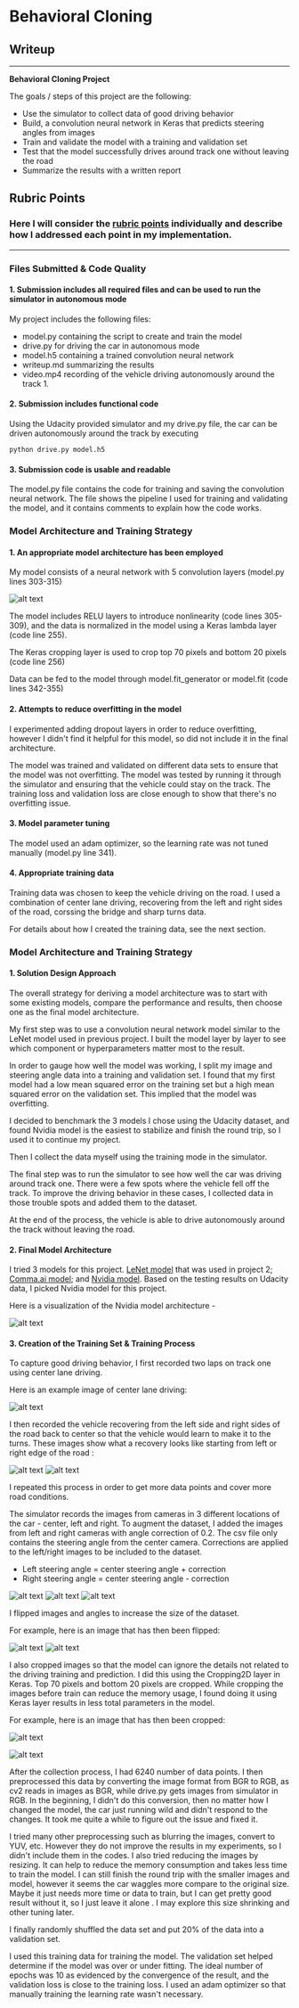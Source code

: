 # **Behavioral Cloning** 

## Writeup


---

**Behavioral Cloning Project**

The goals / steps of this project are the following:
* Use the simulator to collect data of good driving behavior
* Build, a convolution neural network in Keras that predicts steering angles from images
* Train and validate the model with a training and validation set
* Test that the model successfully drives around track one without leaving the road
* Summarize the results with a written report


[//]: # (Image References)

[image0]: ./ref/nvidia_model.jpg "Model Layers"
[image1]: ./ref/Nvidia-cnn.png "Model Visualization"
[image2]: ./ref/1-center.jpg "Center driving"
[image3]: ./ref/1-left.jpg "Recovery Image"
[image4]: ./ref/1-right.jpg "Recovery Image"
[image5]: ./ref/0-left.jpg "Left Camera"
[image6]: ./ref/0-center.jpg "Center Camera"
[image7]: ./ref/0-right.jpg "Right Camera"
[image8]: ./ref/flip_before.jpg "Before Flip"
[image9]: ./ref/flip_after.jpg "After Flip"
[image10]: ./ref/crop_0.jpg "Before Crop"
[image11]: ./ref/crop_1.jpg "After Crop"

## Rubric Points
### Here I will consider the [rubric points](https://review.udacity.com/#!/rubrics/432/view) individually and describe how I addressed each point in my implementation.  

---
### Files Submitted & Code Quality

#### 1. Submission includes all required files and can be used to run the simulator in autonomous mode

My project includes the following files:
* model.py containing the script to create and train the model
* drive.py for driving the car in autonomous mode
* model.h5 containing a trained convolution neural network 
* writeup.md summarizing the results
* video.mp4 recording of the vehicle driving autonomously around the track 1.

#### 2. Submission includes functional code
Using the Udacity provided simulator and my drive.py file, the car can be driven autonomously around the track by executing 
```
python drive.py model.h5
```

#### 3. Submission code is usable and readable

The model.py file contains the code for training and saving the convolution neural network. The file shows the pipeline I used for training and validating the model, and it contains comments to explain how the code works.

### Model Architecture and Training Strategy

#### 1. An appropriate model architecture has been employed

My model consists of a neural network with 5 convolution layers (model.py lines 303-315) 

![alt text][image0]

The model includes RELU layers to introduce nonlinearity (code lines 305-309), and the data is normalized in the model using a Keras lambda layer (code line 255). 

The Keras cropping layer is used to crop top 70 pixels and bottom 20 pixels (code line 256)

Data can be fed to the model through model.fit_generator or model.fit (code lines 342-355) 
    

#### 2. Attempts to reduce overfitting in the model

I experimented adding dropout layers in order to reduce overfitting, however I didn't find it helpful for this model, so did not include it in the final architecture.

The model was trained and validated on different data sets to ensure that the model was not overfitting. The model was tested by running it through the simulator and ensuring that the vehicle could stay on the track. The training loss and validation loss are close enough to show that there's no overfitting issue.

#### 3. Model parameter tuning

The model used an adam optimizer, so the learning rate was not tuned manually (model.py line 341).

#### 4. Appropriate training data

Training data was chosen to keep the vehicle driving on the road. I used a combination of center lane driving, recovering from the left and right sides of the road, corssing the bridge and sharp turns data. 

For details about how I created the training data, see the next section. 

### Model Architecture and Training Strategy

#### 1. Solution Design Approach

The overall strategy for deriving a model architecture was to start with some existing models, compare the performance and results, then choose one as the final model architecture.

My first step was to use a convolution neural network model similar to the LeNet model used in previous project. I built the model layer by layer to see which component or hyperparameters matter most to the result.

In order to gauge how well the model was working, I split my image and steering angle data into a training and validation set. I found that my first model had a low mean squared error on the training set but a high mean squared error on the validation set. This implied that the model was overfitting. 

I decided to benchmark the 3 models I chose using the Udacity dataset, and found Nvidia model is the easiest to stabilize and finish the round trip, so I used it to continue my project.

Then I collect the data myself using the training mode in the simulator.

The final step was to run the simulator to see how well the car was driving around track one. There were a few spots where the vehicle fell off the track. To improve the driving behavior in these cases, I collected data in those trouble spots and added them to the dataset.

At the end of the process, the vehicle is able to drive autonomously around the track without leaving the road.

#### 2. Final Model Architecture

I tried 3 models for this project. [LeNet model](http://yann.lecun.com/exdb/publis/pdf/lecun-98.pdf) that was used in project 2; [Comma.ai model](https://github.com/commaai/research/blob/master/train_steering_model.py); and [Nvidia model](https://images.nvidia.com/content/tegra/automotive/images/2016/solutions/pdf/end-to-end-dl-using-px.pdf). 
Based on the testing results on Udacity data, I picked Nvidia model for this project.

Here is a visualization of the Nvidia model architecture -

![alt text][image1]

#### 3. Creation of the Training Set & Training Process

To capture good driving behavior, I first recorded two laps on track one using center lane driving. 

Here is an example image of center lane driving:

![alt text][image2]

I then recorded the vehicle recovering from the left side and right sides of the road back to center so that the vehicle would learn to make it to the turns. These images show what a recovery looks like starting from left or right edge of the road :

![alt text][image3]
![alt text][image4]


I repeated this process in order to get more data points and cover more road conditions.

The simulator records the images from cameras in 3 different locations of the car - center, left and right. To augment the dataset, I added the images from left and right cameras with angle correction of 0.2. The csv file only contains the steering angle from the center camera. Corrections are applied to the left/right images to be included to the dataset.

- Left  steering angle = center steering angle + correction
- Right steering angle = center steering angle - correction

![alt text][image5] ![alt text][image6] ![alt text][image7]


I flipped images and angles to increase the size of the dataset.

For example, here is an image that has then been flipped:

![alt text][image8]
![alt text][image9]

I also cropped images so that the model can ignore the details not related to the driving training and prediction.
I did this using the Cropping2D layer in Keras. Top 70 pixels and bottom 20 pixels are cropped.
While cropping the images before train can reduce the memory usage, I found doing it using Keras layer results in less total parameters in the model.

For example, here is an image that has then been cropped:

![alt text][image10]

![alt text][image11]

After the collection process, I had 6240 number of data points. I then preprocessed this data by converting the image format from BGR to RGB, as cv2 reads in images as BGR, while drive.py gets images from simulator in RGB.
In the beginning, I didn't do this conversion, then no matter how I changed the model, the car just running wild and didn't respond to the changes. It took me quite a while to figure out the issue and fixed it.

I tried many other preprocessing such as blurring the images, convert to YUV, etc. However they do not improve the results in my experiments, so I didn't include them in the codes.
I also tried reducing the images by resizing. It can help to reduce the memory consumption and takes less time to train the model. I can still finish the round trip with the smaller images and model, however it seems the car waggles more compare to the original size. Maybe it just needs more time or data to train, but I can get pretty good result without it, so I just leave it alone . I may explore this size shrinking and other tuning later. 


I finally randomly shuffled the data set and put 20% of the data into a validation set. 

I used this training data for training the model. The validation set helped determine if the model was over or under fitting. The ideal number of epochs was 10 as evidenced by the convergence of the result, and the validation loss is close to the training loss. I used an adam optimizer so that manually training the learning rate wasn't necessary.
